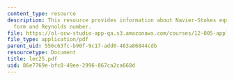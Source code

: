 ```yaml
---
content_type: resource
description: This resource provides information about Navier-Stokes equation ? dimensional
  form and Reynolds number.
file: https://ol-ocw-studio-app-qa.s3.amazonaws.com/courses/12-005-applications-of-continuum-mechanics-to-earth-atmospheric-and-planetary-sciences-spring-2006/86e7769ebfc849ee2996867ca2ca668d_lec25.pdf
file_type: application/pdf
parent_uid: 556c63fc-b90f-9c17-add0-463a86844cdb
resourcetype: Document
title: lec25.pdf
uid: 86e7769e-bfc8-49ee-2996-867ca2ca668d
---
```

